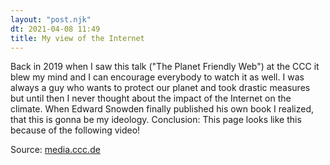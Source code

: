 ```yaml
---
layout: "post.njk"
dt: 2021-04-08 11:49
title: My view of the Internet
---
```


Back in 2019 when I saw this talk ("The Planet Friendly Web") at the CCC it blew my mind and I can encourage everybody to watch it as well. I was always a guy who wants to protect our planet and took drastic measures but until then I never thought about the impact of the Internet on the climate. When Edward Snowden finally published his own book I realized, that this is gonna be my ideology. Conclusion: This page looks like this because of the following video!

Source:
[media.ccc.de](https://media.ccc.de/v/36c3-10506-the_planet_friendly_web)